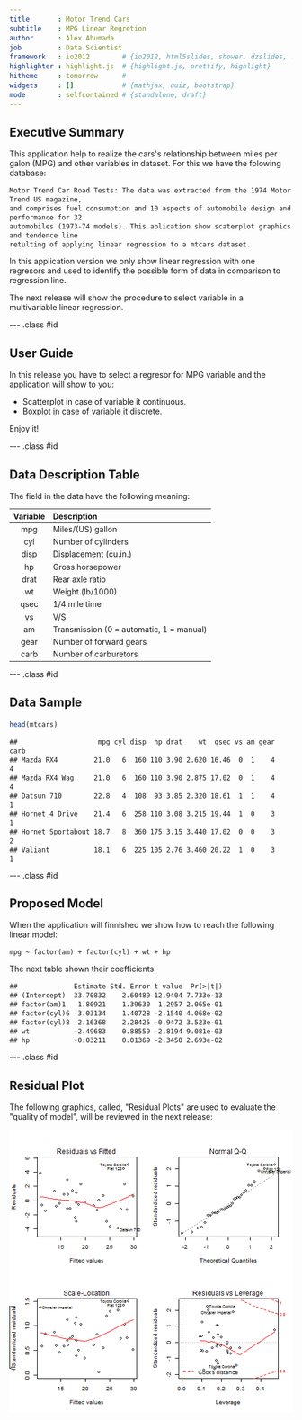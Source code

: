 ```yaml
---
title       : Motor Trend Cars
subtitle    : MPG Linear Regretion
author      : Alex Ahumada
job         : Data Scientist
framework   : io2012        # {io2012, html5slides, shower, dzslides, ...}
highlighter : highlight.js  # {highlight.js, prettify, highlight}
hitheme     : tomorrow      # 
widgets     : []            # {mathjax, quiz, bootstrap}
mode        : selfcontained # {standalone, draft}
---
```


## Executive Summary

This application help to realize the cars's relationship between miles per galon (MPG) and other variables in dataset. For this we have the folowing database:


    Motor Trend Car Road Tests: The data was extracted from the 1974 Motor Trend US magazine, 
    and comprises fuel consumption and 10 aspects of automobile design and performance for 32 
    automobiles (1973-74 models). This aplication show scaterplot graphics and tendence line 
    retulting of applying linear regression to a mtcars dataset.


In this application version we only show linear regression with one regresors and used to identify the possible form of data in comparison to regression line.

The next release will show the procedure to select variable in a multivariable linear regression.

--- .class #id 

## User Guide

In this release you have to select a regresor for MPG variable and the application will show to you:

- Scatterplot in case of variable it continuous.
- Boxplot in case of variable it discrete.

Enjoy it!

--- .class #id 

## Data Description Table

The field in the data have the following meaning:

  Variable | Description 
  :-------:|:---------------
  mpg      |Miles/(US) gallon        
  cyl      |Number of cylinders      
  disp     |Displacement (cu.in.)   
  hp       |Gross horsepower         
  drat     |Rear axle ratio          
  wt       |Weight (lb/1000)         
  qsec     |1/4 mile time            
  vs       |V/S             
  am       |Transmission (0 = automatic, 1 = manual)
  gear     |Number of forward gears
  carb     |Number of carburetors 

--- .class #id 

## Data Sample


```r
head(mtcars)
```

```
##                    mpg cyl disp  hp drat    wt  qsec vs am gear carb
## Mazda RX4         21.0   6  160 110 3.90 2.620 16.46  0  1    4    4
## Mazda RX4 Wag     21.0   6  160 110 3.90 2.875 17.02  0  1    4    4
## Datsun 710        22.8   4  108  93 3.85 2.320 18.61  1  1    4    1
## Hornet 4 Drive    21.4   6  258 110 3.08 3.215 19.44  1  0    3    1
## Hornet Sportabout 18.7   8  360 175 3.15 3.440 17.02  0  0    3    2
## Valiant           18.1   6  225 105 2.76 3.460 20.22  1  0    3    1
```

--- .class #id 

## Proposed Model

When the application will finnished we show how to reach the following linear model:

    mpg ~ factor(am) + factor(cyl) + wt + hp

The next table shown their coefficients:


```
##              Estimate Std. Error t value  Pr(>|t|)
## (Intercept)  33.70832    2.60489 12.9404 7.733e-13
## factor(am)1   1.80921    1.39630  1.2957 2.065e-01
## factor(cyl)6 -3.03134    1.40728 -2.1540 4.068e-02
## factor(cyl)8 -2.16368    2.28425 -0.9472 3.523e-01
## wt           -2.49683    0.88559 -2.8194 9.081e-03
## hp           -0.03211    0.01369 -2.3450 2.693e-02
```

--- .class #id 

## Residual Plot

The following graphics, called, "Residual Plots" are used to evaluate the "quality of model", will be reviewed in the next release:

![plot of chunk unnamed-chunk-3](assets/fig/unnamed-chunk-3.png) 
